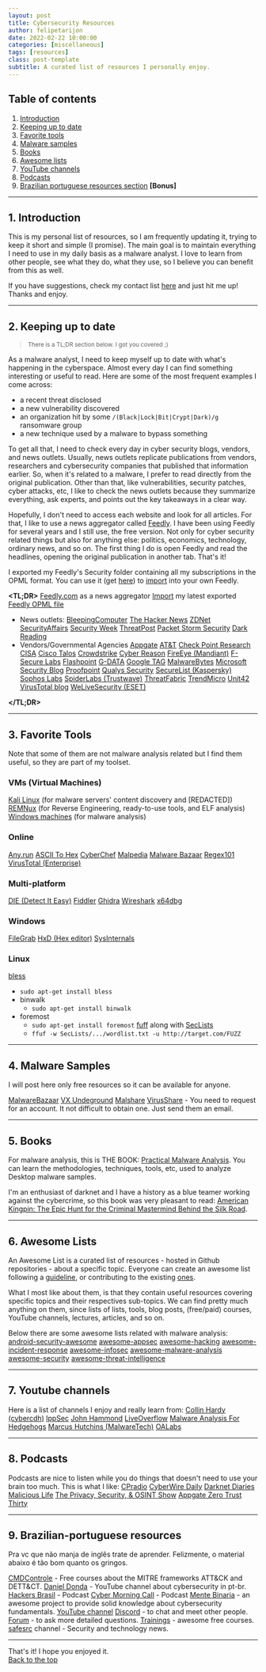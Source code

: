 ```yaml
---
layout: post
title: Cybersecurity Resources
author: felipetarijon
date: 2022-02-22 10:00:00
categories: [miscellaneous]
tags: [resources]
class: post-template
subtitle: A curated list of resources I personally enjoy.
---
```


## Table of contents
1. <a alt="introduction" href="#introduction">Introduction</a>
2. <a alt="updated" href="#updated">Keeping up to date</a>
3. <a alt="tools" href="#tools">Favorite tools</a>
4. <a alt="malware-samples" href="#malware-samples">Malware samples</a>
5. <a alt="books" href="#books">Books</a>
6. <a alt="awesome-lists" href="#awesome-lists">Awesome lists</a>
7. <a alt="youtube-channels" href="#youtube-channels">YouTube channels</a>
8. <a alt="podcasts" href="#podcasts">Podcasts</a>
9. <a alt="pt-br" href="#pt-br">Brazilian portuguese resources section</a> **[Bonus]**

-----

<a alt="introduction" name="introduction"></a>

## 1. Introduction
This is my personal list of resources, so I am frequently updating it, trying to keep it short and simple (I promise). The main goal is to maintain everything I need to use in my daily basis as a malware analyst. I love to learn from other people, see what they do, what they use, so I believe you can benefit from this as well.

If you have suggestions, check my contact list <a href="/about" target="_blank">here</a> and just hit me up! Thanks and enjoy.

-----------------------

<a alt="updated" name="updated"></a>

## 2. Keeping up to date

> <small>There is a TL;DR section below. I got you covered ;)</small>

As a malware analyst, I need to keep myself up to date with what's happening in the cyberspace. Almost every day I can find something interesting or useful to read. Here are some of the most frequent examples I come across:
* a recent threat disclosed
* a new vulnerability discovered
* an organization hit by some `/(Black|Lock|Bit|Crypt|Dark)/g` ransomware group
* a new technique used by a malware to bypass something

To get all that, I need to check every day in cyber security blogs, vendors, and news outlets. Usually, news outlets replicate publications from vendors, researchers and cybersecurity companies that published that information earlier. So, when it's related to a malware, I prefer to read directly from the original publication. Other than that, like vulnerabilities, security patches, cyber attacks, etc, I like to check the news outlets because they summarize everything, ask experts, and points out the key takeaways in a clear way.

Hopefully, I don't need to access each website and look for all articles. For that, I like to use a news aggregator called <a href="https://feedly.com/" target="_blank">Feedly</a>. I have been using Feedly for several years and I still use, the free version. Not only for cyber security related things but also for anything else: politics, economics, technology, ordinary news, and so on. The first thing I do is open Feedly and read the headlines, opening the original publication in another tab. That's it!

I exported my Feedly's Security folder containing all my subscriptions in the OPML format. You can use it (get <a href="{{ site.url }}{{ site.baseurl }}/latest.opml" target="_blank">here</a>) to <a href="https://feedly.com/i/cortex" target="_blank">import</a> into your own Feedly.

**<TL;DR>**
<a alt="https://feedly.com/" href="https://feedly.com/" target="_blank">Feedly.com</a> as a news aggregator
  <a alt="https://feedly.com/i/cortex" href="https://feedly.com/i/cortex" target="_blank">Import</a> my latest exported <a href="{{ site.url }}{{ site.baseurl }}/latest.opml" target="_blank">Feedly OPML file</a>
* News outlets: 
  <a alt="https://www.bleepingcomputer.com/news/security/" href="https://www.bleepingcomputer.com/news/security/" target="_blank">BleepingComputer</a>
  <a alt="https://thehackernews.com/" href="https://thehackernews.com/" target="_blank">The Hacker News</a>
  <a alt="https://www.zdnet.com/topic/security/" href="https://www.zdnet.com/topic/security/" target="_blank">ZDNet</a>
  <a alt="https://securityaffairs.co/wordpress/" href="https://securityaffairs.co/wordpress/" target="_blank">SecurityAffairs</a>
  <a alt="https://www.securityweek.com/" href="https://www.securityweek.com/" target="_blank">Security Week</a>
  <a alt="https://threatpost.com/" href="https://threatpost.com/" target="_blank">ThreatPost</a>
  <a alt="https://packetstormsecurity.com/" href="https://packetstormsecurity.com/" target="_blank">Packet Storm Security</a>
  <a alt="https://www.darkreading.com/" href="https://www.darkreading.com/" target="_blank">Dark Reading</a>
* Vendors/Governmental Agencies
  <a alt="https://www.appgate.com/blog?blogCategories=Cyber%20Research" href="https://www.appgate.com/blog?blogCategories=Cyber%20Research" target="_blank">Appgate</a>
  <a alt="https://cybersecurity.att.com/blogs/labs-research" href="https://cybersecurity.att.com/blogs/labs-research" target="_blank">AT&T</a>
  <a alt="https://research.checkpoint.com/" href="https://research.checkpoint.com/" target="_blank">Check Point Research</a>
  <a alt="https://www.cisa.gov/blog-list" href="https://www.cisa.gov/blog-list" target="_blank">CISA</a>
  <a alt="https://blog.talosintelligence.com/" href="https://blog.talosintelligence.com/" target="_blank">Cisco Talos</a>
  <a alt="https://www.crowdstrike.com/blog/category/threat-intel-research/" href="https://www.crowdstrike.com/blog/category/threat-intel-research/" target="_blank">Crowdstrike</a>
  <a alt="https://www.cybereason.com/blog/category/research" href="https://www.cybereason.com/blog/category/research" target="_blank">Cyber Reason</a>
  <a alt="https://www.fireeye.com/blog/threat-research.html" href="https://www.fireeye.com/blog/threat-research.html" target="_blank">FireEye (Mandiant)</a>
  <a alt="https://labs.f-secure.com/" href="https://labs.f-secure.com/" target="_blank">F-Secure Labs</a>
  <a alt="https://www.flashpoint-intel.com/blog/" href="https://www.flashpoint-intel.com/blog/" target="_blank">Flashpoint</a>
  <a alt="https://www.gdatasoftware.com/blog" href="https://www.gdatasoftware.com/blog" target="_blank">G-DATA</a>
  <a alt="https://blog.google/threat-analysis-group/" href="https://blog.google/threat-analysis-group/" target="_blank">Google TAG</a>
  <a alt="https://blog.malwarebytes.com/" href="https://blog.malwarebytes.com/" target="_blank">MalwareBytes</a>
  <a alt="https://www.microsoft.com/security/blog/" href="https://www.microsoft.com/security/blog/" target="_blank">Microsoft Security Blog</a>
  <a alt="https://www.proofpoint.com/us/blog/threat-insight" href="https://www.proofpoint.com/us/blog/threat-insight" target="_blank">Proofpoint</a>
  <a alt="https://blog.qualys.com/" href="https://blog.qualys.com/" target="_blank">Qualys Security</a>
  <a alt="https://securelist.com/" href="https://securelist.com/" target="_blank">SecureList (Kaspersky)</a>
  <a alt="https://www.sophos.com/en-us/labs" href="https://www.sophos.com/en-us/labs" target="_blank">Sophos Labs</a>
  <a alt="https://www.trustwave.com/en-us/resources/blogs/spiderlabs-blog/" href="https://www.trustwave.com/en-us/resources/blogs/spiderlabs-blog/" target="_blank">SpiderLabs (Trustwave)</a>
  <a alt="https://www.threatfabric.com/blogs.html" href="https://www.threatfabric.com/blogs.html" target="_blank">ThreatFabric</a>
  <a alt="https://www.trendmicro.com/en_us/research.html" href="https://www.trendmicro.com/en_us/research.html" target="_blank">TrendMicro</a>
  <a alt="https://unit42.paloaltonetworks.com/" href="https://unit42.paloaltonetworks.com/" target="_blank">Unit42</a>
  <a alt="https://blog.virustotal.com/" href="https://blog.virustotal.com/" target="_blank">VirusTotal blog</a>
  <a alt="https://www.welivesecurity.com/" href="https://www.welivesecurity.com/" target="_blank">WeLiveSecurity (ESET)</a>
  
**</TL;DR>**

-----------------------

<a alt="tools" name="tools"></a>

## 3. Favorite Tools

Note that some of them are not malware analysis related but I find them useful, so they are part of my toolset.

### VMs (Virtual Machines)
<a alt="https://www.kali.org/" href="https://www.kali.org/" target="_blank">Kali Linux</a> (for malware servers' content discovery and [REDACTED])
<a alt="https://remnux.org/" href="https://remnux.org/" target="_blank">REMNux</a> (for Reverse Engineering, ready-to-use tools, and ELF analysis)
<a alt="https://www.microsoft.com/en-us/software-download/" href="https://www.microsoft.com/en-us/software-download/" target="_blank">Windows machines</a> (for malware analysis)

### Online
<a alt="https://app.any.run/" href="https://app.any.run/" target="_blank">Any.run</a>
<a alt="https://www.rapidtables.com/convert/number/ascii-to-hex.html" href="https://www.rapidtables.com/convert/number/ascii-to-hex.html" target="_blank">ASCII To Hex</a>
<a alt="https://gchq.github.io/CyberChef/" href="https://gchq.github.io/CyberChef/" target="_blank">CyberChef</a>
<a alt="https://malpedia.caad.fkie.fraunhofer.de/" href="https://malpedia.caad.fkie.fraunhofer.de/" target="_blank">Malpedia</a>
<a alt="https://bazaar.abuse.ch/browse/" href="https://bazaar.abuse.ch/browse/" target="_blank">Malware Bazaar</a>
<a alt="https://regex101.com/" href="https://regex101.com/" target="_blank">Regex101</a>
<a alt="https://www.virustotal.com/gui/home/search" href="https://www.virustotal.com/gui/home/search" target="_blank">VirusTotal (Enterprise)</a>

### Multi-platform
<a alt="https://horsicq.github.io/" href="https://horsicq.github.io/" target="_blank">DIE (Detect It Easy)</a>
<a alt="https://www.telerik.com/fiddler" href="https://www.telerik.com/fiddler" target="_blank">Fiddler</a>
<a alt="https://ghidra-sre.org/" href="https://ghidra-sre.org/" target="_blank">Ghidra</a>
<a alt="https://www.wireshark.org/" href="https://www.wireshark.org/" target="_blank">Wireshark</a>
<a alt="https://x64dbg.com/" href="https://x64dbg.com/" target="_blank">x64dbg</a>

### Windows
<a alt="https://sourceforge.net/projects/filegrab/" href="https://sourceforge.net/projects/filegrab/" target="_blank">FileGrab</a>
<a alt="https://mh-nexus.de/en/hxd/" href="https://mh-nexus.de/en/hxd/" target="_blank">HxD (Hex editor)</a>
<a alt="https://docs.microsoft.com/en-us/sysinternals/downloads/sysinternals-suite" href="https://docs.microsoft.com/en-us/sysinternals/downloads/sysinternals-suite" target="_blank">SysInternals</a>

### Linux
<a alt="https://github.com/afrantzis/bless" href="https://github.com/afrantzis/bless" target="_blank">bless</a>
  * `sudo apt-get install bless`
* binwalk
  * `sudo apt-get install binwalk`
* foremost
  * `sudo apt-get install foremost`
<a alt="https://github.com/ffuf/ffuf" href="https://github.com/ffuf/ffuf" target="_blank">fuff</a> along with <a href="https://github.com/danielmiessler/SecLists" target="_blank">SecLists</a>
  * `ffuf -w SecLists/.../wordlist.txt -u http://target.com/FUZZ`

-----------------------

<a alt="malware-samples" name="malware-samples"></a>

## 4. Malware Samples

I will post here only free resources so it can be available for anyone.

<a alt="https://bazaar.abuse.ch/browse/" href="https://bazaar.abuse.ch/browse/" target="_blank">MalwareBazaar</a>
<a alt="https://samples.vx-underground.org/samples/Families/" href="https://samples.vx-underground.org/samples/Families/" target="_blank">VX Undeground</a>
<a alt="https://malshare.com/" href="https://malshare.com/" target="_blank">Malshare</a>
<a alt="https://virusshare.com/" href="https://virusshare.com/" target="_blank">VirusShare</a> - You need to request for an account. It not difficult to obtain one. Just send them an email.

-----------------------

<a alt="books" name="books"></a>

## 5. Books

For malware analysis, this is THE BOOK: <a href="https://www.amazon.com.br/Practical-Malware-Analysis-Hands-Dissecting/dp/1593272901/" target="_blank">Practical Malware Analysis</a>. You can learn the methodologies, techniques, tools, etc, used to analyze Desktop malware samples.

I'm an enthusiast of darknet and I have a history as a blue teamer working against the cybercrime, so this book was very pleasant to read:
<a alt="https://www.amazon.com/American-Kingpin-Criminal-Mastermind-Behind/dp/1591848148" href="https://www.amazon.com/American-Kingpin-Criminal-Mastermind-Behind/dp/1591848148" target="_blank">American Kingpin: The Epic Hunt for the Criminal Mastermind Behind the Silk Road</a>.

-----------------------

<a alt="awesome-lists" name="awesome-lists"></a>

## 6. Awesome Lists
An Awesome List is a curated list of resources - hosted in Github repositories - about a specific topic. Everyone can create an awesome list following a <a href="https://github.com/sindresorhus/awesome/blob/main/create-list.md" target="_blank">guideline</a>, or contributing to the existing <a href="https://github.com/sindresorhus/awesome" target="_blank">ones</a>.

What I most like about them, is that they contain useful resources covering specific topics and their respectives sub-topics. We can find pretty much anything on them, since lists of lists, tools, blog posts, (free/paid) courses, YouTube channels, lectures, articles, and so on.

Below there are some awesome lists related with malware analysis:
<a alt="https://github.com/ashishb/android-security-awesome" href="https://github.com/ashishb/android-security-awesome" target="_blank">android-security-awesome</a>
<a alt="https://github.com/paragonie/awesome-appsec" href="https://github.com/paragonie/awesome-appsec" target="_blank">awesome-appsec</a>
<a alt="https://github.com/carpedm20/awesome-hacking" href="https://github.com/carpedm20/awesome-hacking" target="_blank">awesome-hacking</a>
<a alt="https://github.com/meirwah/awesome-incident-response" href="https://github.com/meirwah/awesome-incident-response" target="_blank">awesome-incident-response</a>
<a alt="https://github.com/onlurking/awesome-infosec" href="https://github.com/onlurking/awesome-infosec" target="_blank">awesome-infosec</a>
<a alt="https://github.com/rshipp/awesome-malware-analysis" href="https://github.com/rshipp/awesome-malware-analysis" target="_blank">awesome-malware-analysis</a>
<a alt="https://github.com/sbilly/awesome-security" href="https://github.com/sbilly/awesome-security" target="_blank">awesome-security</a>
<a alt="https://github.com/hslatman/awesome-threat-intelligence" href="https://github.com/hslatman/awesome-threat-intelligence" target="_blank">awesome-threat-intelligence</a>

-----------------------

<a alt="youtube-channels" name="youtube-channels"></a>

## 7. Youtube channels
Here is a list of channels I enjoy and really learn from:
<a alt="https://www.youtube.com/c/cybercdh/videos" href="https://www.youtube.com/c/cybercdh/videos" target="_blank">Collin Hardy (cybercdh)</a>
<a alt="https://www.youtube.com/c/ippsec/videos" href="https://www.youtube.com/c/ippsec/videos" target="_blank">IppSec</a>
<a alt="https://www.youtube.com/c/JohnHammond010/videos" href="https://www.youtube.com/c/JohnHammond010/videos" target="_blank">John Hammond</a>
<a alt="https://www.youtube.com/c/LiveOverflow/videos" href="https://www.youtube.com/c/LiveOverflow/videos" target="_blank">LiveOverflow</a>
<a alt="https://www.youtube.com/c/MalwareAnalysisForHedgehogs" href="https://www.youtube.com/c/MalwareAnalysisForHedgehogs"  target="_blank">Malware Analysis For Hedgehogs</a>
<a alt="https://www.youtube.com/c/MalwareTechBlog/videos" href="https://www.youtube.com/c/MalwareTechBlog/videos" target="_blank">Marcus Hutchins (MalwareTech)</a>
<a alt="https://www.youtube.com/c/OALabs/videos" href="https://www.youtube.com/c/OALabs/videos" target="_blank">OALabs</a>

-----------------------

<a alt="podcasts" name="podcasts"></a>

## 8. Podcasts

Podcasts are nice to listen while you do things that doesn't need to use your brain too much. This is what I like:
<a alt="https://research.checkpoint.com/category/cpradio/" href="https://research.checkpoint.com/category/cpradio/" target="_blank">CPradio</a>
<a alt="https://thecyberwire.com/podcasts/daily-podcast" href="https://thecyberwire.com/podcasts/daily-podcast" target="_blank">CyberWire Daily</a>
<a alt="https://darknetdiaries.com/" href="https://darknetdiaries.com/" target="_blank">Darknet Diaries</a>
<a alt="https://malicious.life/" href="https://malicious.life/" target="_blank">Malicious Life</a>
<a alt="https://inteltechniques.com/podcast.html" href="https://inteltechniques.com/podcast.html" target="_blank">The Privacy, Security, & OSINT Show</a>
<a alt="http://www.appgate.com/podcast" href="http://www.appgate.com/podcast" target="_blank">Appgate Zero Trust Thirty</a>

-----------------------

<a alt="pt-br" name="pt-br"></a>

## 9. Brazilian-portuguese resources

Pra vc que não manja de inglês trate de aprender. Felizmente, o material abaixo é tão bom quanto os gringos.
  
<a alt="https://www.youtube.com/c/CMDControle/videos" href="https://www.youtube.com/c/CMDControle/videos" target="_blank">CMDControle</a> - Free courses about the MITRE frameworks ATT&CK and DETT&CT. 
<a alt="https://www.youtube.com/c/DanielDonda/videos" href="https://www.youtube.com/c/DanielDonda/videos" target="_blank">Daniel Donda</a> - YouTube channel about cybersecurity in pt-br.
<a alt="https://open.spotify.com/show/1w1OuG4Eec3aViCuNATBXo" href="https://open.spotify.com/show/1w1OuG4Eec3aViCuNATBXo" target="_blank">Hackers Brasil</a> - Podcast
<a alt="https://www.tempest.com.br/podcast/index.html" href="https://www.tempest.com.br/podcast/index.html" target="_blank">Cyber Morning Call</a> - Podcast
<a alt="https://menteb.in/" href="https://menteb.in/" target="_blank">Mente Binaria</a> - an awesome project to provide solid knowledge about cybersecurity fundamentals.
  <a alt="https://www.youtube.com/c/PapoBin%C3%A1rio" href="https://www.youtube.com/c/PapoBin%C3%A1rio" target="_blank">YouTube channel</a>
  <a alt="https://www.mentebinaria.com.br/discord" href="https://www.mentebinaria.com.br/discord" target="_blank">Discord</a> - to chat and meet other people.
  <a alt="https://www.mentebinaria.com.br/forums" href="https://www.mentebinaria.com.br/forums" target="_blank">Forum</a> - to ask more detailed questions.
  <a alt="https://www.mentebinaria.com.br/treinamentos" href="https://www.mentebinaria.com.br/treinamentos" target="_blank">Trainings</a> - awesome free courses.
<a alt="https://www.youtube.com/c/safesrc/videos" href="https://www.youtube.com/c/safesrc/videos" target="_blank">safesrc</a> channel - Security and technology news.

-----------------------

That's it! I hope you enjoyed it.  
<a href="#">Back to the top</a>
